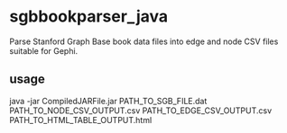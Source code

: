 # sgbbookparser_java
Parse Stanford Graph Base book data files into edge and node CSV files suitable for Gephi.

## usage
java -jar CompiledJARFile.jar PATH_TO_SGB_FILE.dat PATH_TO_NODE_CSV_OUTPUT.csv PATH_TO_EDGE_CSV_OUTPUT.csv PATH_TO_HTML_TABLE_OUTPUT.html
